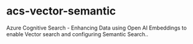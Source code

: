 # acs-vector-semantic
Azure Cognitive Search - Enhancing Data using Open AI Embeddings to enable Vector search and configuring Semantic Search..  

